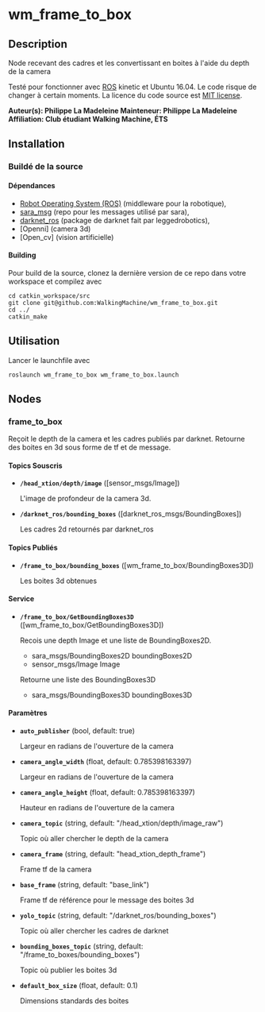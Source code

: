 # wm_frame_to_box

## Description

Node recevant des cadres et les convertissant en boites à l'aide du depth de la camera

Testé pour fonctionner avec [ROS] kinetic et Ubuntu 16.04. Le code risque de changer à certain moments.
La licence du code source est [MIT license](LICENSE).

**Auteur(s): Philippe La Madeleine
Mainteneur: Philippe La Madeleine  
Affiliation: Club étudiant Walking Machine, ÉTS**

## Installation

### Buildé de la source

#### Dépendances

- [Robot Operating System (ROS)](http://wiki.ros.org) (middleware pour la robotique),
- [sara_msg](https://github.com/WalkingMachine/sara_msgs) (repo pour les messages utilisé par sara),
- [darknet_ros](https://github.com/leggedrobotics/darknet_ros) (package de darknet fait par leggedrobotics),
- [Openni] (camera 3d)
- [Open_cv] (vision artificielle)


#### Building

Pour build de la source, clonez la dernière version de ce repo dans votre workspace et compilez avec

	cd catkin_workspace/src
	git clone git@github.com:WalkingMachine/wm_frame_to_box.git
	cd ../
	catkin_make

## Utilisation

Lancer le launchfile avec

	roslaunch wm_frame_to_box wm_frame_to_box.launch


## Nodes

### frame_to_box

Reçoit le depth de la camera et les cadres publiés par darknet. Retourne des boites en 3d sous forme de tf et de message.


#### Topics Souscris

* **`/head_xtion/depth/image`** ([sensor_msgs/Image])

	L'image de profondeur de la camera 3d.

* **`/darknet_ros/bounding_boxes`** ([darknet_ros_msgs/BoundingBoxes])

	Les cadres 2d retournés par darknet_ros

#### Topics Publiés

* **`/frame_to_box/bounding_boxes`** ([wm_frame_to_box/BoundingBoxes3D])

	Les boites 3d obtenues

#### Service

* **`/frame_to_box/GetBoundingBoxes3D`** ([wm_frame_to_box/GetBoundingBoxes3D])

	Recois une depth Image et une liste de BoundingBoxes2D.
	- sara_msgs/BoundingBoxes2D boundingBoxes2D
	- sensor_msgs/Image Image
	
	Retourne une liste des BoundingBoxes3D
	- sara_msgs/BoundingBoxes3D boundingBoxes3D

#### Paramètres
* **`auto_publisher`** (bool, default: true)

	Largeur en radians de l'ouverture de la camera
	
* **`camera_angle_width`** (float, default: 0.785398163397)

	Largeur en radians de l'ouverture de la camera

* **`camera_angle_height`** (float, default: 0.785398163397)

	Hauteur en radians de l'ouverture de la camera

* **`camera_topic`** (string, default: "/head_xtion/depth/image_raw")

	Topic où aller chercher le depth de la camera

* **`camera_frame`** (string, default: "head_xtion_depth_frame")

	Frame tf de la camera

* **`base_frame`** (string, default: "base_link")

	Frame tf de référence pour le message des boites 3d

* **`yolo_topic`** (string, default: "/darknet_ros/bounding_boxes")

	Topic où aller chercher les cadres de darknet

* **`bounding_boxes_topic`** (string, default: "/frame_to_boxes/bounding_boxes")

	Topic où publier les boites 3d

* **`default_box_size`** (float, default: 0.1)

	Dimensions standards des boites
  

[ROS]: http://www.ros.org
[rviz]: http://wiki.ros.org/rviz
[darknet_ros]: https://github.com/leggedrobotics/darknet_ros
[opencv]: http://wiki.ros.org/opencv3
[readme template]: https://github.com/ethz-asl/ros_best_practices/blob/master/ros_package_template/README.md
